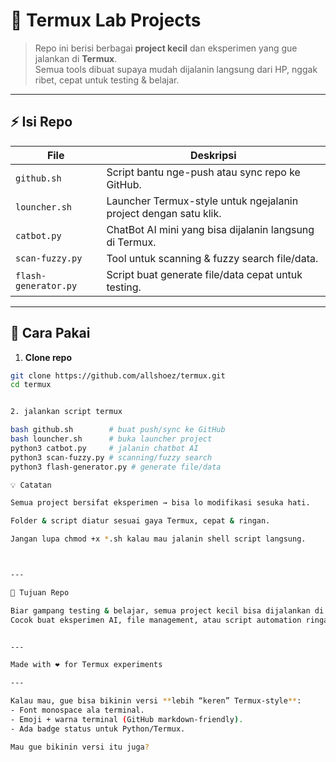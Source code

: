 # 🖤 Termux Lab Projects

> Repo ini berisi berbagai **project kecil** dan eksperimen yang gue jalankan di **Termux**.  
> Semua tools dibuat supaya mudah dijalanin langsung dari HP, nggak ribet, cepat untuk testing & belajar.

---

## ⚡ Isi Repo

| File | Deskripsi |
|------|-----------|
| `github.sh` | Script bantu nge-push atau sync repo ke GitHub. |
| `louncher.sh` | Launcher Termux-style untuk ngejalanin project dengan satu klik. |
| `catbot.py` | ChatBot AI mini yang bisa dijalanin langsung di Termux. |
| `scan-fuzzy.py` | Tool untuk scanning & fuzzy search file/data. |
| `flash-generator.py` | Script buat generate file/data cepat untuk testing. |

---

## 🚀 Cara Pakai

1. **Clone repo**  
```bash
git clone https://github.com/allshoez/termux.git
cd termux


2. jalankan script termux

bash github.sh        # buat push/sync ke GitHub
bash louncher.sh      # buka launcher project
python3 catbot.py     # jalanin chatbot AI
python3 scan-fuzzy.py # scanning/fuzzy search
python3 flash-generator.py # generate file/data

💡 Catatan

Semua project bersifat eksperimen → bisa lo modifikasi sesuka hati.

Folder & script diatur sesuai gaya Termux, cepat & ringan.

Jangan lupa chmod +x *.sh kalau mau jalanin shell script langsung.



---

📌 Tujuan Repo

Biar gampang testing & belajar, semua project kecil bisa dijalankan di HP, tanpa PC.
Cocok buat eksperimen AI, file management, atau script automation ringan.


---

Made with ❤️ for Termux experiments

---

Kalau mau, gue bisa bikinin versi **lebih “keren” Termux-style**:  
- Font monospace ala terminal.  
- Emoji + warna terminal (GitHub markdown-friendly).  
- Ada badge status untuk Python/Termux.  

Mau gue bikinin versi itu juga?


